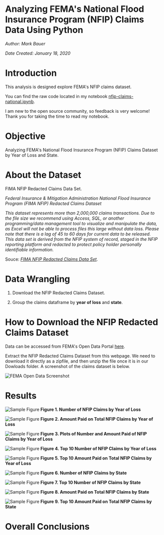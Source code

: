 # Analyzing FEMA's National Flood Insurance Program (NFIP) Claims Data Using Python

*Author: Mark Bauer*

*Date Created: January 18, 2020*


# Introduction  

This analysis is designed explore FEMA's NFIP claims dataset.

You can find the raw code located in my notebook [nfip-claims-national.ipynb](https://github.com/mebauer/fema-nfip-claims/blob/master/nfip-claims-national/nfip-claims-national.ipynb).

I am new to the open source community, so feedback is very welcome! Thank you for taking the time to read my notebook.


# Objective

Analyzing FEMA's National Flood Insurance Program (NFIP) Claims Dataset by Year of Loss and State.


# About the Dataset

FIMA NFIP Redacted Claims Data Set.

*Federal Insurance & Mitigation Administration National Flood Insurance Program (FIMA NFIP) Redacted Claims Dataset*

*This dataset represents more than 2,000,000 claims transactions. Due to the file size we recommend using Access, SQL, or another programming/data management tool to visualize and manipulate the data, as Excel will not be able to process files this large without data loss. Please note that there is a lag of 45 to 60 days for current data to be released. This data set is derived from the NFIP system of record, staged in the NFIP reporting platform and redacted to protect policy holder personally identifiable information.*

Souce: [*FIMA NFIP Redacted Claims Data Set*](https://www.fema.gov/media-library/assets/documents/180374). 


# Data Wrangling

1. Download the NFIP Redacted Claims Dataset.

2. Group the claims dataframe by **year of loss** and **state**. 


# How to Download the NFIP Redacted Claims Dataset

Data can be accessed from FEMA's Open Data Portal [here](https://www.fema.gov/media-library/assets/documents/180374).

Extract the NFIP Redacted Claims Dataset from this webpage. We need to download it directly as a zipfile, and then unzip the file once it is in our Dowloads folder. A screenshot of the claims dataset is below.

![FEMA Open Data Screenshot](images/fema-opendata-011820.png)


# Results

![Sample Figure](figures/nfip-claims-by-year-count.png)
**Figure 1. Number of NFIP Claims by Year of Loss**


![Sample Figure](figures/nfip-claims-by-year-amount.png)
**Figure 2. Amount Paid on Total NFIP Claims by Year of Loss**


![Sample Figure](figures/nfip-claims-by-year-subplots.png)
**Figure 3. Plots of Number and Amount Paid of NFIP Claims by Year of Loss**


![Sample Figure](figures/nfip-claims-by-year-count-top10)
**Figure 4. Top 10 Number of NFIP Claims by Year of Loss**


![Sample Figure](figures/nfip-claims-by-year-amount-top10.png)
**Figure 5. Top 10 Amount Paid on Total NFIP Claims by Year of Loss**


![Sample Figure](figures/nfip-claims-by-state-count.png)
**Figure 6. Number of NFIP Claims by State**


![Sample Figure](figures/nfip-claims-by-state-count-top10.png)
**Figure 7. Top 10 Number of NFIP Claims by State**


![Sample Figure](figures/nfip-claims-by-state-amount.png)
**Figure 8. Amount Paid on Total NFIP Claims by State**


![Sample Figure](figures/nfip-claims-by-state-amount-top10.png)
**Figure 9. Top 10 Amount Paid on Total NFIP Claims by State**


# Overall Conclusions



